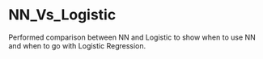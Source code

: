 # NN_Vs_Logistic
Performed comparison between NN and Logistic to show when to use NN and when to go with Logistic Regression.
